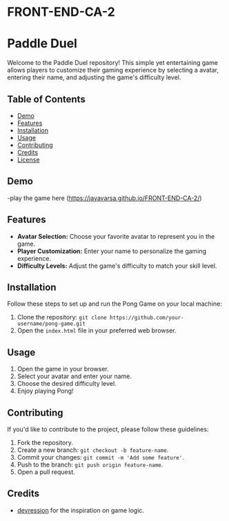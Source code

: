 # FRONT-END-CA-2

# Paddle Duel

Welcome to the Paddle Duel repository! This simple yet entertaining game allows players to customize their gaming experience by selecting a avatar, entering their name, and adjusting the game's difficulty level.

## Table of Contents

- [Demo](#demo)
- [Features](#features)
- [Installation](#installation)
- [Usage](#usage)
- [Contributing](#contributing)
- [Credits](#credits)
- [License](#license)


## Demo

-play the game here (https://jayavarsa.github.io/FRONT-END-CA-2/)

## Features

- **Avatar Selection:** Choose your favorite avatar to represent you in the game.
- **Player Customization:** Enter your name to personalize the gaming experience.
- **Difficulty Levels:** Adjust the game's difficulty to match your skill level.

## Installation

Follow these steps to set up and run the Pong Game on your local machine:

1. Clone the repository: `git clone https://github.com/your-username/pong-game.git`
2. Open the `index.html` file in your preferred web browser.

## Usage

1. Open the game in your browser.
2. Select your avatar and enter your name.
3. Choose the desired difficulty level.
4. Enjoy playing Pong!

## Contributing

If you'd like to contribute to the project, please follow these guidelines:

1. Fork the repository.
2. Create a new branch: `git checkout -b feature-name`.
3. Commit your changes: `git commit -m 'Add some feature'`.
4. Push to the branch: `git push origin feature-name`.
5. Open a pull request.

## Credits

- [devression]([link-to-author-profile](https://github.com/devression/Pong-Game)) for the inspiration on game logic.



